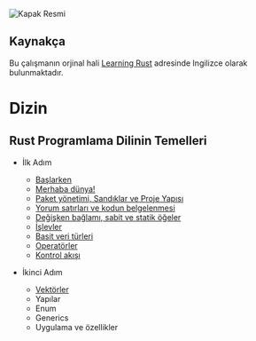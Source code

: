 ![Kapak Resmi](https://github.com/rust-lang-tr/dokuman/blob/master/resimler/Rust-Programlama-Diline-Giris-Dumindu-1.jpg)

## Kaynakça 
Bu çalışmanın orjinal hali [Learning Rust](https://github.com/learning-rust/site) adresinde Ingilizce olarak bulunmaktadır.    


# Dizin
## Rust Programlama Dilinin Temelleri

* İlk Adım
  * [Başlarken](rust-dilinin-temelleri.md)
  * [Merhaba dünya!](merhaba.md)
  * [Paket yönetimi, Sandıklar ve Proje Yapısı](cargo.md)
  * [Yorum satırları ve kodun belgelenmesi](yorum-ve-belge.md)
  * [Değişken bağlamı, sabit ve statik öğeler](baglam-sabit-statik.md)
  * [İşlevler](islev.md)
  * [Basit veri türleri](ilkeller.md)
  * [Operatörler](operatorler.md)
  * [Kontrol akışı](kontrol-akisi.md)

* İkinci Adım
  * [Vektörler](vectors.md)
  * Yapılar
  * Enum
  * Generics
  * Uygulama ve özellikler
